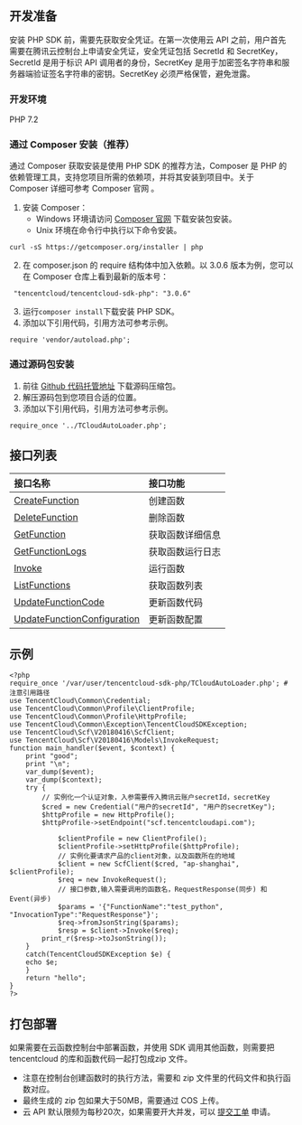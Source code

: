 ## 开发准备
安装 PHP SDK 前，需要先获取安全凭证。在第一次使用云 API 之前，用户首先需要在腾讯云控制台上申请安全凭证，安全凭证包括 SecretId 和 SecretKey，SecretId 是用于标识 API 调用者的身份，SecretKey 是用于加密签名字符串和服务器端验证签名字符串的密钥。SecretKey 必须严格保管，避免泄露。

### 开发环境
PHP 7.2 

### 通过 Composer 安装（推荐）
通过 Composer 获取安装是使用 PHP SDK 的推荐方法，Composer 是 PHP 的依赖管理工具，支持您项目所需的依赖项，并将其安装到项目中。关于 Composer 详细可参考 Composer 官网 。
1. 安装 Composer：
    - Windows 环境请访问 [Composer 官网](https://getcomposer.org/download/) 下载安装包安装。
    - Unix 环境在命令行中执行以下命令安装。
```
curl -sS https://getcomposer.org/installer | php
```

2. 在 composer.json 的 require 结构体中加入依赖。以 3.0.6 版本为例，您可以在 Composer 仓库上看到最新的版本号：
```
 "tencentcloud/tencentcloud-sdk-php": "3.0.6"
```
3. 运行`composer install`下载安装 PHP SDK。
4. 添加以下引用代码，引用方法可参考示例。
```
require 'vendor/autoload.php';
```


### 通过源码包安装
1. 前往 [Github 代码托管地址](https://github.com/tencentcloud/tencentcloud-sdk-php) 下载源码压缩包。
2. 解压源码包到您项目合适的位置。
3. 添加以下引用代码，引用方法可参考示例。
```
require_once '../TCloudAutoLoader.php';
```


## 接口列表

| 接口名称 | 接口功能                            |
| :--- | :------------------------------------ |
| [CreateFunction](https://cloud.tencent.com/document/api/583/18586)   | 创建函数          |
| [DeleteFunction](https://cloud.tencent.com/document/api/583/18585)   | 删除函数        |
| [GetFunction](https://cloud.tencent.com/document/api/583/18584)      | 获取函数详细信息   |
| [GetFunctionLogs](https://cloud.tencent.com/document/api/583/18583)  | 获取函数运行日志   |
| [Invoke](https://cloud.tencent.com/document/api/583/17243)           | 运行函数          |
| [ListFunctions](https://cloud.tencent.com/document/api/583/18582)    | 获取函数列表       |
| [UpdateFunctionCode](https://cloud.tencent.com/document/api/583/18581)  | 更新函数代码    |
| [UpdateFunctionConfiguration](https://cloud.tencent.com/document/api/583/18580)  | 更新函数配置|

## 示例

```
<?php
require_once '/var/user/tencentcloud-sdk-php/TCloudAutoLoader.php'; #注意引用路径
use TencentCloud\Common\Credential;
use TencentCloud\Common\Profile\ClientProfile;
use TencentCloud\Common\Profile\HttpProfile;
use TencentCloud\Common\Exception\TencentCloudSDKException;
use TencentCloud\Scf\V20180416\ScfClient;
use TencentCloud\Scf\V20180416\Models\InvokeRequest;
function main_handler($event, $context) {
    print "good";
    print "\n";
    var_dump($event);
    var_dump($context);
	try {
        // 实例化一个认证对象，入参需要传入腾讯云账户secretId，secretKey
   	 	$cred = new Credential("用户的secretId", "用户的secretKey");
   	 	$httpProfile = new HttpProfile();
   		$httpProfile->setEndpoint("scf.tencentcloudapi.com");
      
    		$clientProfile = new ClientProfile();
    		$clientProfile->setHttpProfile($httpProfile);
    		// 实例化要请求产品的client对象，以及函数所在的地域
    		$client = new ScfClient($cred, "ap-shanghai", $clientProfile);
    		$req = new InvokeRequest();
            // 接口参数,输入需要调用的函数名，RequestResponse(同步) 和 Event(异步)
    		$params = '{"FunctionName":"test_python", "InvocationType":"RequestResponse"}';
    		$req->fromJsonString($params);
    		$resp = $client->Invoke($req);
   		print_r($resp->toJsonString());
	}
	catch(TencentCloudSDKException $e) {
    echo $e;
	}
    return "hello";
}
?>
```
## 打包部署
如果需要在云函数控制台中部署函数，并使用 SDK 调用其他函数，则需要把 tencentcloud 的库和函数代码一起打包成zip 文件。

- 注意在控制台创建函数时的执行方法，需要和 zip 文件里的代码文件和执行函数对应。
- 最终生成的 zip 包如果大于50MB，需要通过 COS 上传。
- 云 API 默认限频为每秒20次，如果需要开大并发，可以 [提交工单](https://console.cloud.tencent.com/workorder/category?level1_id=6&level2_id=668&source=0&data_title=%E6%97%A0%E6%9C%8D%E5%8A%A1%E5%99%A8%E4%BA%91%E5%87%BD%E6%95%B0%20SCF&step=1) 申请。
